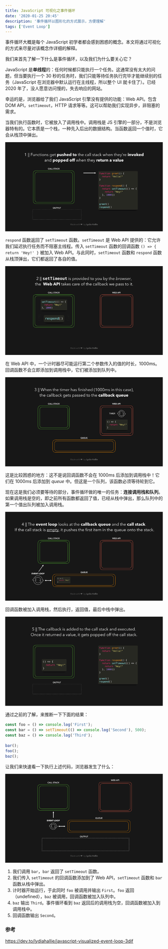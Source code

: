 ```yaml
---
title: JavaScript 可视化之事件循环
date: '2020-01-25 20:45'
description: '事件循环以图形化的方式展示，方便理解'
tags: ['Event Loop']
---
```


事件循环大概是每个 JavaScript 初学者都会感到困惑的概念。本文将通过可视化的方式来尽量对该概念作详细的解释。

我们来首先了解一下什么是事件循环，以及我们为什么要关心它？

JavaScript 是**单线程**的：任何时候都只能执行一个任务。这通常没有太大的问题，但当要执行一个 30 秒的任务时，我们只能等待任务执行完毕才能继续别的任务（JavaScript 在浏览器中默认运行在主线程，所以整个 UI 就卡住了）。已经 2020 年了，没人愿意访问慢的，失去响应的网站。

幸运的是，浏览器给了我们 JavaScript 引擎没有提供的功能：Web API。包含 DOM API，`setTimeout`，HTTP 请求等等。这可以帮助我们实现异步，非阻塞的需求。

当我们执行函数时，它被放入了调用栈中。调用栈是 JS 引擎的一部分，不是浏览器特有的。它本质是一个栈，一种先入后出的数据结构。当函数返回一个值时，它会从栈顶中弹出。

![call stack](call-stack.gif)

`respond` 函数返回了 `setTimeout` 函数。`setTimeout` 是 Web API 提供的：它允许我们延迟执行任务而不阻塞主线程。传入 `setTimeout` 函数的回调函数 `() => { return 'Hey!' }` 被加入 Web API。与此同时，`setTimeout` 函数和 `respond` 函数从栈顶弹出，它们都返回了各自的值。

![setTimeout](setTimeout.gif)

在 Web API 中，一个计时器尽可能运行第二个参数传入的值的时长，1000ms。回调函数不会立即添加到调用栈中，它们被添加到队列中。

![queue](queue.gif)

这是比较困惑的地方：这不是说回调函数不会在 1000ms 后添加到调用栈中！它们在 1000ms 后添加到 _queue_ 中。但这是一个队列，该函数必须等待轮到它。

现在这是我们必须要等待的部分，事件循环做的唯一的任务：**连接调用栈和队列**。如果调用栈是空的，即之前所有函数都返回了值，已经从栈中弹出，那么队列中的第一个值出队列被加入调用栈。

![dequeue](dequeue.gif)

回调函数被加入调用栈，然后执行，返回值，最后中栈中弹出。

![new item added to call stack](new-item.gif)

通过之前的了解，来推断一下下面的结果：

```javascript
const foo = () => console.log('First');
const bar = () => setTimeout(() => console.log('Second'), 500);
const baz = () => console.log('Third');

bar();
foo();
baz();
```

让我们来快速看一下执行上述代码，浏览器发生了什么：

![demo](demo.gif)

1. 我们调用 `bar`，`bar` 返回了 `setTimeout` 函数。
2. 我们传入 `setTimeout` 的回调函数添加到了 Web API，`setTimeout` 函数和 `bar` 函数从栈中弹出。
3. 计时器开始运行，于此同时 `foo` 被调用并输出 `First`。`foo` 返回（undefined），`baz` 被调用，回调函数被加入队列中。
4. `baz` 输出 `Third`。事件循环看到 `baz` 返回后的调用栈为空，回调函数被加入到调用栈中。
5. 回调函数输出 `Second`。

### 参考

<https://dev.to/lydiahallie/javascript-visualized-event-loop-3dif>
